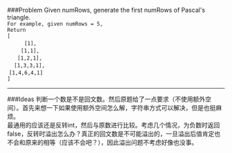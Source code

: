 ###Problem
Given numRows, generate the first numRows of Pascal's triangle.  
`For example, given numRows = 5,`  
`Return`  
`[`  
&#160;&#160;&#160;&#160;&#160;&#160;&#160;&#160;&#160;    `[1],`  
&#160;&#160;&#160;&#160;&#160;&#160;&#160;   `[1,1],`  
&#160;&#160;&#160;&#160;&#160;  `[1,2,1],`  
&#160;&#160;&#160; `[1,3,3,1],`  
&#160;`[1,4,6,4,1]`  
`]`    

---

###Ideas
判断一个数是不是回文数。然后原题给了一点要求（不使用额外空间）。首先来想一下如果使用额外空间怎么解，字符串方式可以解决，但是也挺麻烦。  
最通用的应该还是反转int，然后与原数进行比较。考虑几个情况，为负数时返回false，反转时溢出怎么办？真正的回文数是不可能溢出的，一旦溢出后值肯定也不会和原来的相等（应该不会吧？），因此溢出问题不考虑好像也没事。
